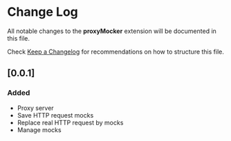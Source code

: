 # Change Log

All notable changes to the **proxyMocker** extension will be documented in this file.

Check [Keep a Changelog](http://keepachangelog.com/) for recommendations on how to structure this file.

## [0.0.1]

### Added

- Proxy server
- Save HTTP request mocks
- Replace real HTTP request by mocks
- Manage mocks
